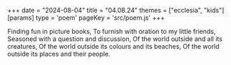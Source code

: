 +++
date = "2024-08-04"
title = "04.08.24"
themes = ["ecclesia", "kids"]
[params]
  type = 'poem'
  pageKey = 'src/poem.js'
+++

Finding fun in picture books,
To furnish with oration to my little friends,
Seasoned with a question and discussion,
Of the world outside and all its creatures,
Of the world outside its colours and its beaches,
Of the world outside its places and their people.
